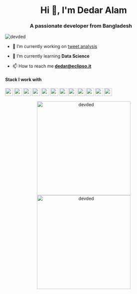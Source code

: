 <h1 align="center">Hi 👋, I'm Dedar Alam</h1>
<h3 align="center">A passionate developer from Bangladesh <img src="https://image.flaticon.com/icons/svg/323/323299.svg" width="14"/> </h3>
<p align="left"> <img src="https://komarev.com/ghpvc/?username=devded" alt="devded" /> </p>

- 🔭 I’m currently working on [tweet analysis ](https://github.com/devded/NLP-Thesis)

- 🌱 I’m currently learning **Data Science**

- 📫 How to reach me **dedar@eclipso.it**

<h4>Stack I work with</h4>
<p align="left">
<img src="https://img.shields.io/badge/python-3776AB.svg?&style=for-the-badge&logo=python&logoColor=white" height="25"/>
<img src="https://img.shields.io/badge/php-8892BF.svg?&style=for-the-badge&logo=php&logoColor=white" height="25"/>
<img src="https://img.shields.io/badge/javascript-F7DF1E.svg?&style=for-the-badge&logo=javascript&logoColor=white" height="25"/>
<img src="https://img.shields.io/badge/firebase-FFCA28.svg?&style=for-the-badge&logo=firebase&logoColor=white" height="25"/>
<img src="https://img.shields.io/badge/mysql-4479A1.svg?&style=for-the-badge&logo=mysql&logoColor=white" height="25"/>
<img src="https://img.shields.io/badge/xampp-FB7A24.svg?&style=for-the-badge&logo=xampp&logoColor=white" height="25"/>
<img src="https://img.shields.io/badge/jupyter-F3631D.svg?&style=for-the-badge&logo=jupyter&logoColor=white" height="25"/>
<img src="https://img.shields.io/badge/anaconda-42B029.svg?&style=for-the-badge&logo=anaconda&logoColor=white" height="25"/>
<img src="https://img.shields.io/badge/VS%20Code-007ACC.svg?&style=for-the-badge&logo=visual-studio-code&logoColor=white" height="25"/>
<img src="https://img.shields.io/badge/opera-FF1B2D.svg?&style=for-the-badge&logo=opera&logoColor=white" height="25"/>
<img src="https://img.shields.io/badge/sublime-FF9800.svg?&style=for-the-badge&logo=sublime-text&logoColor=white" height="25"/>
<img src="https://img.shields.io/badge/edge-0078D7.svg?&style=for-the-badge&logo=microsoft-edge&logoColor=white" height="25"/>
</p>
 
 <p align="center"> 
 
 <img src="https://github-readme-stats.vercel.app/api?username=devded&show_icons=true&hide=contribs" width="300px" alt="devded" /> 
 <img src="https://github-readme-stats.anuraghazra1.vercel.app/api/top-langs/?username=devded&layout=compact" width="300" alt="devded"  />
 
 </p>


<!--

For ICON With Text
    https://img.shields.io/badge/HereText-FF9800.svg?&style=for-the-badge&logo=HereIconName&logoColor=white
    
For Github Stats
    https://github-readme-stats.vercel.app/api?username=HereUsername&show_icons=true

For Profile View
    https://komarev.com/ghpvc/?username=HereUsername

For Auto Generate
    https://rahuldkjain.github.io/gh-profile-readme-generator/

For County Flag ICOn
    https://www.flaticon.com/

For ICON Idea
    https://simpleicons.org/

-->

<!-- ![Visitor Count](https://profile-counter.glitch.me/devded/count.svg) -->
